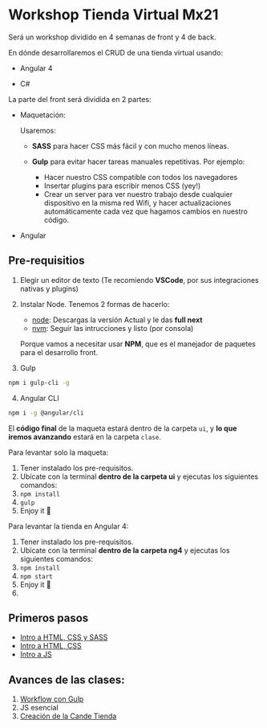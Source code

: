 # Workshop Tienda Virtual Mx21

Será un workshop dividido en 4 semanas de front y 4 de back.

En dónde desarrollaremos el CRUD de una tienda virtual usando:

* Angular 4

* C#

La parte del front será dividida en 2 partes:

* Maquetación:

  Usaremos:
    - **SASS** para hacer CSS más fácil y con mucho menos líneas.

    - **Gulp** para evitar hacer tareas manuales repetitivas. Por ejemplo:

      * Hacer nuestro CSS compatible con todos los navegadores
      * Insertar plugins para escribir menos CSS (yey!)
      * Crear un server para ver nuestro trabajo desde cualquier dispositivo en la misma red Wifi, y hacer actualizaciones automáticamente cada vez que hagamos cambios en nuestro código.

* Angular

## Pre-requisitios
1. Elegir un editor de texto (Te recomiendo **VSCode**, por sus integraciones nativas y plugins)
2. Instalar Node. Tenemos 2 formas de hacerlo:
	* [node][nodeLink]: Descargas la versión Actual y le das **full next**
	* [nvm][nvmLink]: Seguir las intrucciones y listo (por consola)

	Porque vamos a necesitar usar **NPM**, que es el manejador de paquetes para el desarrollo front.
3. Gulp
```sh
npm i gulp-cli -g
```
4. Angular CLI
```sh
npm i -g @angular/cli
```

El **código final** de la maqueta estará dentro de la carpeta `ui`, y **lo que iremos avanzando** estará en la carpeta `clase`.

Para levantar solo la maqueta:

1. Tener instalado los pre-requisitos.
2. Ubícate con la terminal **dentro de la carpeta ui** y ejecutas los siguientes comandos:
3. `npm install`
4. `gulp`
5. Enjoy it 🎉

Para levantar la tienda en Angular 4:

1. Tener instalado los pre-requisitos.
2. Ubícate con la terminal **dentro de la carpeta ng4** y ejecutas los siguientes comandos:
3. `npm install`
4. `npm start`
5. Enjoy it 🎉
1.
## Primeros pasos
* [Intro a HTML, CSS y SASS][tutoHTML1]
* [Intro a HTML, CSS][tutoHTML2]
* [Intro a JS][tutoJS1]

## Avances de las clases:
1. [Workflow con Gulp][clase1]
2. JS esencial
3. [Creación de la Cande Tienda][clase3]

[tutoHTML1]: <http://marksheet.io/>
[tutoHTML2]: <https://learn.shayhowe.com/>
[tutoJS1]: <https://www.youtube.com/watch?v=le-URjBhevE&list=PLWKjhJtqVAbk2qRZtWSzCIN38JC_NdhW5>
[nodeLink]: <https://nodejs.org/es/>
[nvmLink]: <https://github.com/creationix/nvm#installation>

[clase1]: <CLASE_1.md>
[clase3]: <CLASE_3.md>
